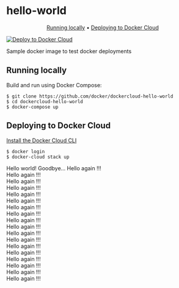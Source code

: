 hello-world
===========

<p align="center">
  <a href="#running-locally">Running locally</a> •
  <a href="#deploying-to-Docker-Cloud">Deploying to Docker Cloud</a>
</p>

[![Deploy to Docker Cloud](https://files.cloud.docker.com/images/deploy-to-dockercloud.svg)](https://cloud.docker.com/stack/deploy/)

Sample docker image to test docker deployments

## Running locally

Build and run using Docker Compose:

	$ git clone https://github.com/docker/dockercloud-hello-world
	$ cd dockercloud-hello-world
	$ docker-compose up


## Deploying to Docker Cloud

[Install the Docker Cloud CLI](https://docs.docker.com/docker-cloud/tutorials/installing-cli/)

	$ docker login
	$ docker-cloud stack up

Hello world!
Goodbye...
Hello again !!! </br>
Hello again !!! </br>
Hello again !!! </br>
Hello again !!! </br>
Hello again !!! </br>
Hello again !!! </br>
Hello again !!! </br>
Hello again !!! </br>
Hello again !!! </br>
Hello again !!! </br>
Hello again !!! </br>
Hello again !!! </br>
Hello again !!! </br>
Hello again !!! </br>
Hello again !!! </br>
Hello again !!! </br>
Hello again !!! </br>
Hello again !!!
